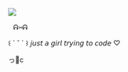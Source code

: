 <img src="https://i.imgur.com/uC02KxH.png">
  
  ⠀ᕱ⑅ᕱ
  
  ꒰ ´ ˘ ` ꒱ 𝘫𝘶𝘴𝘵 𝘢 𝘨𝘪𝘳𝘭 𝘵𝘳𝘺𝘪𝘯𝘨 𝘵𝘰 𝘤𝘰𝘥𝘦 ♡
  
  っ🥛c
